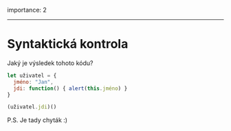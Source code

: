 importance: 2

---

# Syntaktická kontrola

Jaký je výsledek tohoto kódu?


```js no-beautify
let uživatel = {
  jméno: "Jan",
  jdi: function() { alert(this.jméno) }
}

(uživatel.jdi)()
```

P.S. Je tady chyták :)

